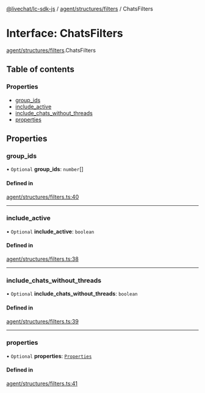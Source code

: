 [@livechat/lc-sdk-js](../README.md) / [agent/structures/filters](../modules/agent_structures_filters.md) / ChatsFilters

# Interface: ChatsFilters

[agent/structures/filters](../modules/agent_structures_filters.md).ChatsFilters

## Table of contents

### Properties

- [group\_ids](agent_structures_filters.ChatsFilters.md#group_ids)
- [include\_active](agent_structures_filters.ChatsFilters.md#include_active)
- [include\_chats\_without\_threads](agent_structures_filters.ChatsFilters.md#include_chats_without_threads)
- [properties](agent_structures_filters.ChatsFilters.md#properties)

## Properties

### group\_ids

• `Optional` **group\_ids**: `number`[]

#### Defined in

[agent/structures/filters.ts:40](https://github.com/livechat/lc-sdk-js/blob/10347df/src/agent/structures/filters.ts#L40)

___

### include\_active

• `Optional` **include\_active**: `boolean`

#### Defined in

[agent/structures/filters.ts:38](https://github.com/livechat/lc-sdk-js/blob/10347df/src/agent/structures/filters.ts#L38)

___

### include\_chats\_without\_threads

• `Optional` **include\_chats\_without\_threads**: `boolean`

#### Defined in

[agent/structures/filters.ts:39](https://github.com/livechat/lc-sdk-js/blob/10347df/src/agent/structures/filters.ts#L39)

___

### properties

• `Optional` **properties**: [`Properties`](agent_structures_structures.Properties.md)

#### Defined in

[agent/structures/filters.ts:41](https://github.com/livechat/lc-sdk-js/blob/10347df/src/agent/structures/filters.ts#L41)
